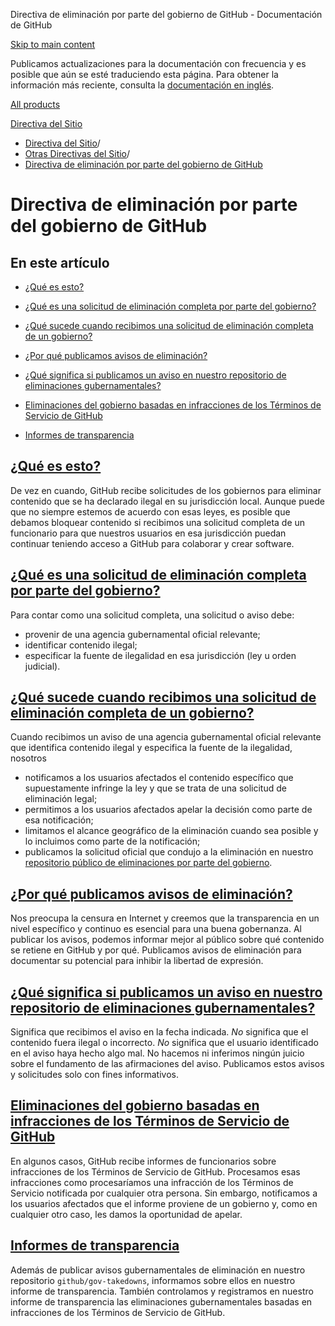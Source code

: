 Directiva de eliminación por parte del gobierno de GitHub - Documentación de GitHub

[Skip to main content](#main-content)

Publicamos actualizaciones para la documentación con frecuencia y es posible que aún se esté traduciendo esta página. Para obtener la información más reciente, consulta la [documentación en inglés](/en).

[All products](/es)

[Directiva del Sitio](/es/site-policy)

* [Directiva del Sitio](/es/site-policy)/
* [Otras Directivas del Sitio](/es/site-policy/other-site-policies)/
* [Directiva de eliminación por parte del gobierno de GitHub](/es/site-policy/other-site-policies/github-government-takedown-policy)

Directiva de eliminación por parte del gobierno de GitHub
==========

En este artículo
----------

* [¿Qué es esto?](#what-is-this)

* [¿Qué es una solicitud de eliminación completa por parte del gobierno?](#what-is-a-complete-government-takedown-request)

* [¿Qué sucede cuando recibimos una solicitud de eliminación completa de un gobierno?](#what-happens-when-we-receive-a-complete-takedown-request-from-a-government)

* [¿Por qué publicamos avisos de eliminación?](#why-do-we-publicly-post-takedown-notices)

* [¿Qué significa si publicamos un aviso en nuestro repositorio de eliminaciones gubernamentales?](#what-does-it-mean-if-we-post-a-notice-in-our-gov-takedowns-repository)

* [Eliminaciones del gobierno basadas en infracciones de los Términos de Servicio de GitHub](#government-takedowns-based-on-violations-of-githubs-terms-of-service)

* [Informes de transparencia](#transparency-reporting)

[¿Qué es esto?](#what-is-this)
----------

De vez en cuando, GitHub recibe solicitudes de los gobiernos para eliminar contenido que se ha declarado ilegal en su jurisdicción local. Aunque puede que no siempre estemos de acuerdo con esas leyes, es posible que debamos bloquear contenido si recibimos una solicitud completa de un funcionario para que nuestros usuarios en esa jurisdicción puedan continuar teniendo acceso a GitHub para colaborar y crear software.

[¿Qué es una solicitud de eliminación completa por parte del gobierno?](#what-is-a-complete-government-takedown-request)
----------

Para contar como una solicitud completa, una solicitud o aviso debe:

* provenir de una agencia gubernamental oficial relevante;
* identificar contenido ilegal;
* especificar la fuente de ilegalidad en esa jurisdicción (ley u orden judicial).

[¿Qué sucede cuando recibimos una solicitud de eliminación completa de un gobierno?](#what-happens-when-we-receive-a-complete-takedown-request-from-a-government)
----------

Cuando recibimos un aviso de una agencia gubernamental oficial relevante que identifica contenido ilegal y especifica la fuente de la ilegalidad, nosotros

* notificamos a los usuarios afectados el contenido específico que supuestamente infringe la ley y que se trata de una solicitud de eliminación legal;
* permitimos a los usuarios afectados apelar la decisión como parte de esa notificación;
* limitamos el alcance geográfico de la eliminación cuando sea posible y lo incluimos como parte de la notificación;
* publicamos la solicitud oficial que condujo a la eliminación en nuestro [repositorio público de eliminaciones por parte del gobierno](https://github.com/github/gov-takedowns).

[¿Por qué publicamos avisos de eliminación?](#why-do-we-publicly-post-takedown-notices)
----------

Nos preocupa la censura en Internet y creemos que la transparencia en un nivel específico y continuo es esencial para una buena gobernanza. Al publicar los avisos, podemos informar mejor al público sobre qué contenido se retiene en GitHub y por qué. Publicamos avisos de eliminación para documentar su potencial para inhibir la libertad de expresión.

[¿Qué significa si publicamos un aviso en nuestro repositorio de eliminaciones gubernamentales?](#what-does-it-mean-if-we-post-a-notice-in-our-gov-takedowns-repository)
----------

Significa que recibimos el aviso en la fecha indicada. *No* significa que el contenido fuera ilegal o incorrecto. *No* significa que el usuario identificado en el aviso haya hecho algo mal. No hacemos ni inferimos ningún juicio sobre el fundamento de las afirmaciones del aviso. Publicamos estos avisos y solicitudes solo con fines informativos.

[Eliminaciones del gobierno basadas en infracciones de los Términos de Servicio de GitHub](#government-takedowns-based-on-violations-of-githubs-terms-of-service)
----------

En algunos casos, GitHub recibe informes de funcionarios sobre infracciones de los Términos de Servicio de GitHub. Procesamos esas infracciones como procesaríamos una infracción de los Términos de Servicio notificada por cualquier otra persona. Sin embargo, notificamos a los usuarios afectados que el informe proviene de un gobierno y, como en cualquier otro caso, les damos la oportunidad de apelar.

[Informes de transparencia](#transparency-reporting)
----------

Además de publicar avisos gubernamentales de eliminación en nuestro repositorio `github/gov-takedowns`, informamos sobre ellos en nuestro informe de transparencia. También controlamos y registramos en nuestro informe de transparencia las eliminaciones gubernamentales basadas en infracciones de los Términos de Servicio de GitHub.
